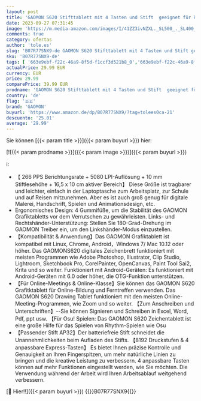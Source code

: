 ```yaml
---
layout: post
title: 'GAOMON S620 Stifttablett mit 4 Tasten und Stift  geeignet für Remote Arbeiten & Lernen  Ideal für OSU!'
date: 2023-09-27 07:31:45
image: 'https://m.media-amazon.com/images/I/41ZZ3ivNZXL._SL500_._SL400_.jpg'
comments: true
category: ofertas
author: 'tole.es'
slug: 'B07R77SNX9-de GAOMON S620 Stifttablett mit 4 Tasten und Stift geeignet...'
sku: 'B07R77SNX9-de'
tags: [ '663e9ebf-f22c-46a9-8f5d-f1ccf3d521b8_0','663e9ebf-f22c-46a9-8f5d-f1ccf3d521b8_4501','Arborist Merchandising Root','Computer & Zubehör','Elektronik & Foto','Grafiktabletts','Kunden-Favoriten: Computer & Zubehör','Kunden-Favoriten: Home Entertainment','Mäuse, Tastaturen & Eingabegeräte','Self Service','Special Features Stores','a4cbee59-f823-40fe-831a-7de64f655f6f_0','a4cbee59-f823-40fe-831a-7de64f655f6f_801','gaomon','🇩🇪', ]
actualPrice: 29.99 EUR
currency: EUR
price: 29.99
comparePrice: 39.99 EUR
prodname: 'GAOMON S620 Stifttablett mit 4 Tasten und Stift  geeignet für Remote Arbeiten & Lernen  Ideal für OSU!'
country: 'de'
flag: '🇩🇪'
brand: 'GAOMON'
buyurl: 'https://www.amazon.de/dp/B07R77SNX9/?tag=tolees0ca-21'
descuento: '25.01'
average: '29.99'
---
```


Sie können [{{< param title >}}]({{< param buyurl >}}) hier:

[![{{< param prodname >}}]({{< param image >}})]({{< param buyurl >}})

ℹ️:

- 【 266 PPS Berichtungsrate + 5080 LPI-Auflösung + 10 mm Stiftlesehöhe + 16,5 x 10 cm aktiver Bereich】 Diese Größe ist tragbarer und leichter, einfach in der Laptoptasche zum Arbeitsplatz, zur Schule und auf Reisen mitzunehmen. Aber es ist auch groß genug für digitale Malerei, Handschrift, Spielen und Animationsdesign, etc.
- Ergonomisches Design: 4 Gummifüße, um die Stabilität des GAOMON Grafiktabletts vor dem Verrutschen zu gewährleisten. Links- und Rechtshänder-Unterstützung: Stellen Sie 180-Grad-Drehung im GAOMON Treiber ein, um den Linkshänder-Modus einzustellen.
- 【Kompatibilität & Anwendung】Das GAOMON Grafiktablett ist kompatibel mit Linux, Chrome, Android，Windows 7/ Mac 10.12 oder höher. Das GAOMONS620 digitales Zeichenbrett funktioniert mit meisten Programmen wie Adobe Photoshop, Illustrator, Clip Studio, Lightroom, Sketchbook Pro, CorelPainter, OpenCanvas, Paint Tool Sai2, Krita und so weiter. Funktioniert mit Android-Geräten: Es funktioniert mit Android-Geräten mit 6.0 oder höher, die OTG-Funktion unterstützen.
- 【Für Online-Meetings & Online-Klasse】Sie können das GAOMON S620 Grafitktablett für Online-Bildung und Ferntreffen verwenden. Das GAOMON S620 Drawing Tablet funktioniert mit den meisten Online-Meeting-Programmen, wie Zoom und so weiter. 【Zum Anschreiben und Unterschriften】--Sie können Signieren und Schreiben in Excel, Word, Pdf, ppt usw. 【Für Osu! Spielen: Das GAOMON S620 Zeichentablett ist eine große Hilfe für das Spielen von Rhythm-Spielen wie Osu
- 【Passender Stift AP32】Der batteriefreie Stift schneidet die Unannehmlichkeiten beim Aufladen des Stifts. 【8192 Druckstufen & 4 anpassbare Express-Tasten】 Es bietet Ihnen präzise Kontrolle und Genauigkeit an Ihren Fingerspitzen, um mehr natürliche Linien zu bringen und die kreative Leistung zu verbessern. 4 anpassbare Tasten können auf mehr Funktionen eingestellt werden, wie Sie möchten. Die Verwendung während der Arbeit wird Ihren Arbeitsablauf weitgehend verbessern.

[🛒 Hier!!]({{< param buyurl >}})
{{<world>}}B07R77SNX9{{</world>}}
